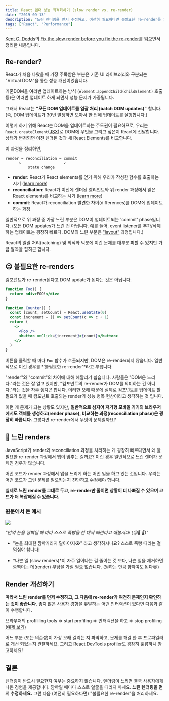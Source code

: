 ```yaml
---
title: React 렌더 성능 최적화하기 (slow render vs. re-render)
date: "2019-09-13"
description: "느린 렌더링을 먼저 수정하고, 여전히 필요하다면 불필요한 re-render를 처리"
tags: ["React", "Performance"]
---
```


[Kent C. Dodds](https://kentcdodds.com)의 [Fix the slow render before you fix the re-render](https://kentcdodds.com/blog/fix-the-slow-render-before-you-fix-the-re-render)를 읽으면서 정리한 내용입니다.

## Re-render?

React가 처음 나왔을 때 가장 주목받은 부분은 기존 UI 라이브러리와 구분되는 "Virtual DOM"을 통한 성능 개선이었습니다.

기존DOM을 여러번 업데이트하는 방식 (`element.appendChild(childElement)` 호출 등)은 여러번 업데이트 하게 되면서 성능 문제가 가중됩니다.

그래서 React는 **"모든 DOM 업데이트를 일괄 처리 (batch DOM updates)"** 합니다. (즉, DOM 업데이트가 30번 발생하면 모아서 한 번에 업데이트를 실행합니다.)

이렇게 하기 위해 React는 DOM을 업데이트하는 주도권이 필요하므로, 우리는 `React.createElement`([JSX](https://reactjs.org/docs/introducing-jsx.html))로 DOM에 무엇을 그리고 싶은지 React에 전달합니다. 상태가 변경되면 이전 렌더된 것과 새 React Elements를 비교합니다.

이 과정을 정리하면,

```
render → reconciliation → commit
      ↖                   ↙
          state change
```

- **render**: React가 React elements를 얻기 위해 우리가 작성한 함수를 호출하는 시기 ([learn more](https://kentcdodds.com/blog/what-is-jsx))
- **reconciliation**: React가 이전에 렌더된 엘리먼트와 위 render 과정에서 얻은 React elements를 비교하는 시기 ([learn more](https://ko.reactjs.org/docs/reconciliation.html))
- **commit**: React가 reconciliation 발견한 차이(differences)를 DOM에 업데이트하는 과정

일반적으로 위 과정 중 가장 느린 부분은 DOM이 업데이트되는 'commit' phase입니다. (모든 DOM updates가 느린 건 아닙니다. 예를 들어, event listener를 추가/삭제하는 업데이트는 굉장히 빠르다. DOM의 느린 부분은 ["layout"](https://www.youtube.com/watch?v=3bc71-xzoWA) 과정입니다.)

React의 일괄 처리(batching) 및 최적화 덕분에 이런 문제를 대부분 피할 수 있지만 가끔 발목을 잡히곤 합니다.

## 😉 불필요한 re-renders

컴포넌트가 re-render된다고 DOM update가 된다는 것은 아닙니다.

```jsx
function Foo() {
  return <div>FOO!</div>
}

function Counter() {
  const [count, setCount] = React.useState(0)
  const increment = () => setCount(c => c + 1)
  return (
    <>
      <Foo />
      <button onClick={increment}>{count}</button>
    </>
  )
}
```

버튼을 클릭할 때 마다 `Foo` 함수가 호출되지만, DOM은 re-render되지 않습니다. 일반적으로 이런 경우를 *'불필요한 re-render'*라고 부릅니다.

"render"와 "commit"의 차이에 대해 헤깔리기 쉽습니다. 사람들은 "DOM은 느리다."라는 것은 잘 알고 있지만, "컴포넌트의 re-render가 DOM를 의미하는 건 아니다."라는 것을 자주 놓치곤 합니다. 이러한 오해 때문에 실제로 컴포넌트를 업데이트 할 필요가 없을 때 컴포넌트 호출되는 render가 성능 병목 현상이라고 생각하는 것 입니다.

이런 게 문제가 되는 상황도 있지만, **일반적으로 심지어 저가형 모바일 기기의 브라우저에서도 객체를 생성하고(render phase), 비교하는 과정(reconciliation phase)은 굉장히 빠릅니다.** 그렇다면 re-render에서 무엇이 문제일까요?

## 🤛 느린 renders

JavaScript가 render와 reconciliation 과정을 처리하는 게 굉장히 빠르다면서 왜 불필요한 re-render 과정에서 앱이 멈추는 걸까요? 이런 경우 일반적으로 느린 렌더가 문제인 경우가 많습니다.

어떤 코드가 render 과정에서 앱을 느리게 하는 어떤 일을 하고 있는 것입니다. 우리는 어떤 코드가 그런 문제를 일으키는지 진단하고 수정해야 합니다.

**실제로 느린 render를 그대로 두고, re-render만 줄이면 상황이 더 나빠질 수 있으며 코드가 더 복잡해질 수 있습니다.**

### 원문에서 든 예시

![](https://kentcdodds.com/f1c96bd0e36cca155a831d1a5e8913aa/stop-hitting-yourself.gif)

_"만약 눈을 깜빡일 때 마다 스스로 죽빵을 한 대씩 때린다고 해봅시다! (😉🤛 🥴)"_

- "눈을 최대한 깜빡거리지 말아야지😭" 라고 생각하시나요? 스스로 죽빵 때리는 걸 멈춰야 합니다!

- *나쁜 일 (slow renders)*이 자주 일어나는 걸 줄이는 것 보다, 나쁜 일을 제거하면 깜빡이는 데(render) 부담을 가질 필요 없습니다. (원하는 만큼 깜빡여도 된다😉)

## Render 개선하기

**따라서 느린 render를 먼저 수정하고, 그 다음에 re-render가 여전히 문제인지 확인하는 것이 좋습니다.** 좋지 않은 사용자 경험을 유발하는 어떤 인터랙션이 있다면 다음과 같이 수행합니다.

브라우저의 profililing tools ⇒ start profiling ⇒ 인터랙션을 하고 ⇒ stop profiling [(예제 보기)](https://twitter.com/kentcdodds/status/1171158009277403136?ref_src=twsrc%5Etfw%7Ctwcamp%5Etweetembed%7Ctwterm%5E1171158009277403136&ref_url=https%3A%2F%2Fkentcdodds.com%2Fblog%2Ffix-the-slow-render-before-you-fix-the-re-render)

어느 부분 (또는 의존성)이 가장 오래 걸리는 지 파악하고, 문제를 해결 한 후 프로파일러로 개선 되었는지 관찰하세요. 그리고 [React DevTools profiler](https://www.notion.so/hewon/Fix-the-slow-render-before-you-fix-the-re-render-1918bece36e049ebbd5d22e2defcc5cb)도 굉장히 훌륭하니 참고하세요!

## 결론

렌더링이 반드시 필요한지 여부는 중요하지 않습니다. 렌더링이 느리면 결국 사용자에게 나쁜 경험을 제공합니다. 깜빡일 때마다 스스로 얼굴을 때리지 마세요. **느린 렌더링을 먼저 수정하세요.** 그런 다음 (여전히 필요하다면) "불필요한 re-render"을 처리하세요.
